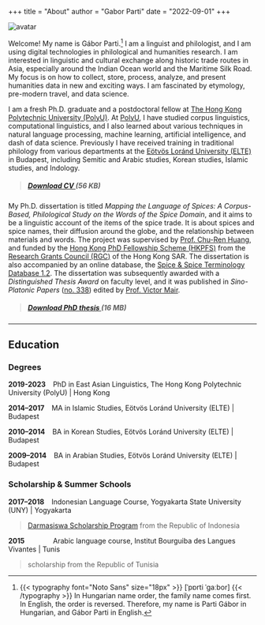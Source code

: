 +++
title = "About"
author = "Gabor Parti"
date = "2022-09-01"
+++

<div class="avatar"><img src="/images/avatar.jpg" alt="avatar"></div>

<!-- Gábor is a linguist at PolyU, working with digital technologies in philological and humanities research, focusing on how to collect, store, process, analyze, and present humanities data in new and exciting ways. He is interested in linguistic and cultural exchange along historic trade routes – especially around the Indian Ocean World – through examining the spread of exotic items. His most recent project revolves around the diffusion of spices and their names. -->

Welcome! My name is Gábor Parti.[^1] I am a linguist and philologist, and I am using digital technologies in philological and humanities research. I am interested in linguistic and cultural exchange along historic trade routes in Asia, especially around the Indian Ocean world and the Maritime Silk Road. My focus is on how to collect, store, process, analyze, and present humanities data in new and exciting ways. I am fascinated by etymology, pre-modern travel, and data science.

[^1]: {{< typography font="Noto Sans" size="18px" >}} [ˈpɒrti ˈɡaːbor] {{< /typography >}} In Hungarian name order, the family name comes first. In English, the order is reversed. Therefore, my name is Parti Gábor in Hungarian, and Gábor Parti in English.

I am a fresh Ph.D. graduate and a postdoctoral fellow at [The Hong Kong Polytechnic University (PolyU)](https://www.polyu.edu.hk/). At [PolyU](https://www.polyu.edu.hk/cbs/study/research-postgraduate-programme/phd-or-mphil-study), I have studied corpus linguistics, computational linguistics, and I also learned about various techniques in natural language processing, machine learning, artificial intelligence, and dash of data science. Previously I have received training in traditional philology from various departments at the [Eötvös Loránd University (ELTE)](https://www.btk.elte.hu/en/) in Budapest, including Semitic and Arabic studies, Korean studies, Islamic studies, and Indology.

> ##### **[Download CV <i class="fa fa-file-pdf-o" aria-hidden="true"></i>](/files/cv.pdf "Open/download Curriculum Vitae")**  (56 KB)

My Ph.D. dissertation is titled *Mapping the Language of Spices: A Corpus-Based, Philological Study on the Words of the Spice Domain*, and it aims to be a linguistic account of the items of the spice trade. It is about spices and spice names, their diffusion around the globe, and the relationship between materials and words. The project was supervised by [Prof. Chu-Ren Huang](https://research.polyu.edu.hk/en/persons/chu-ren-huang), and funded by the [Hong Kong PhD Fellowship Scheme (HKPFS)](https://cerg1.ugc.edu.hk/hkpfs/index.html) from the [Research Grants Council (RGC)](https://www.ugc.edu.hk/eng/rgc/) of the Hong Kong SAR. The dissertation is also accompanied by an online database, the [Spice & Spice Terminology Database 1.2](https://partigabor.github.io/spice/). The dissertation was subsequently awarded with a *Distinguished Thesis Award* on faculty level, and it was published in *Sino-Platonic Papers* ([no. 338](https://www.sino-platonic.org/)) edited by [Prof. Victor Mair](https://ealc.sas.upenn.edu/people/victor-h-mair).

> ##### **[Download PhD thesis <i class="fa fa-file-pdf-o" aria-hidden="true"></i>](/files/partigabor-phd-thesis-final-20230303.pdf "Download thesis document.")** (16 MB)

***

## Education

### Degrees

**2019-2023** &ensp; PhD in East Asian Linguistics, The Hong Kong Polytechnic University (PolyU) | Hong Kong

**2014–2017** &ensp; MA in Islamic Studies, Eötvös Loránd University (ELTE) | Budapest

**2010–2014** &ensp; BA in Korean Studies, Eötvös Loránd University (ELTE) | Budapest

**2009–2014** &ensp; BA in Arabian Studies, Eötvös Loránd University (ELTE) | Budapest

### Scholarship & Summer Schools



**2017–2018** &ensp; Indonesian Language Course, Yogyakarta State University (UNY) | Yogyakarta

> [Darmasiswa Scholarship Program](https://darmasiswa.kemdikbud.go.id/) from the Republic of Indonesia

**2015** &emsp; &emsp; &emsp; Arabic language course, Institut Bourguiba des Langues Vivantes | Tunis

> scholarship from the Republic of Tunisia

<!-- {{< tabgroup >}}
  {{< tab name="Hello" >}}
  Hello World!
  {{< /tab >}}

  {{< tab name="Goodbye" >}}
  Goodbye Everybody!
  {{< /tab >}}
{{< /tabgroup >}} -->
